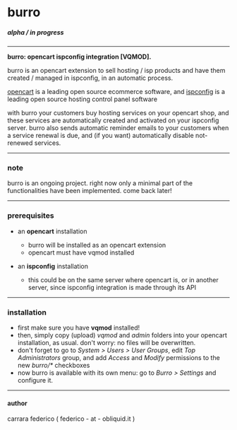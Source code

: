 # burro
##### *alpha / in progress*

---

**burro: opencart ispconfig integration [VQMOD].** 

burro is an opencart extension to sell hosting / isp products and have them created / managed in ispconfig, in an automatic process.

[opencart](http://www.opencart.com/) is a leading open source ecommerce software, and [ispconfig](http://www.ispconfig.org/) is a leading open source hosting control panel software

with burro your customers buy hosting services on your opencart shop, and these services are automatically created and activated on your ispconfig server. burro also sends automatic reminder emails to your customers when a service renewal is due, and (if you want) automatically disable not-renewed services.

---

### note

burro is an ongoing project. right now only a minimal part of the functionalities have been implemented. come back later!

---

### prerequisites

- an **opencart** installation
	- burro will be installed as an opencart extension
	- opencart must have vqmod installed
	
- an **ispconfig** installation
	- this could be on the same server where opencart is, or in another server, since ispconfig integration is made through its API

---

### installation

- first make sure you have **vqmod** installed!
- then, simply copy (upload) *vqmod* and *admin* folders into your opencart installation, as usual. don't worry: no files will be overwritten.
- don't forget to go to *System > Users > User Groups*, edit *Top Administrators* group, and add *Access* and *Modify* permissions to the new *burro/\** checkboxes
- now burro is available with its own menu: go to *Burro > Settings* and configure it.

---

#### author

carrara federico ( federico - at - obliquid.it )

